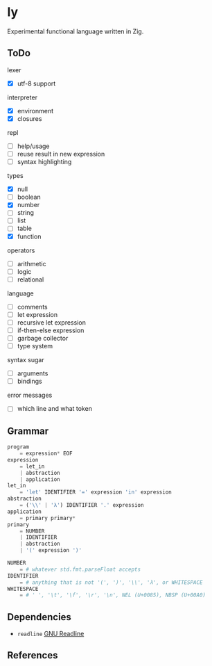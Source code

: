 # ly

Experimental functional language written in Zig.

## ToDo

lexer

- [x] utf-8 support

interpreter

- [x] environment
- [x] closures

repl

- [ ] help/usage
- [ ] reuse result in new expression
- [ ] syntax highlighting

types

- [x] null
- [ ] boolean
- [x] number
- [ ] string
- [ ] list
- [ ] table
- [x] function

operators

- [ ] arithmetic
- [ ] logic
- [ ] relational

language

- [ ] comments
- [ ] let expression
- [ ] recursive let expression
- [ ] if-then-else expression
- [ ] garbage collector
- [ ] type system

syntax sugar

- [ ] arguments
- [ ] bindings

error messages

- [ ] which line and what token

## Grammar

```py
program
    = expression* EOF
expression
    = let_in
    | abstraction
    | application
let_in
    = 'let' IDENTIFIER '=' expression 'in' expression
abstraction
    = ('\\' | 'λ') IDENTIFIER '.' expression
application
    = primary primary*
primary
    = NUMBER
    | IDENTIFIER
    | abstraction
    | '(' expression ')'

NUMBER
    = # whatever std.fmt.parseFloat accepts
IDENTIFIER
    = # anything that is not '(', ')', '\\', 'λ', or WHITESPACE
WHITESPACE
    = # ' ', '\t', '\f', '\r', '\n', NEL (U+0085), NBSP (U+00A0)
```

## Dependencies

- `readline` [GNU Readline](https://tiswww.cwru.edu/php/chet/readline/rltop.html)

## References
